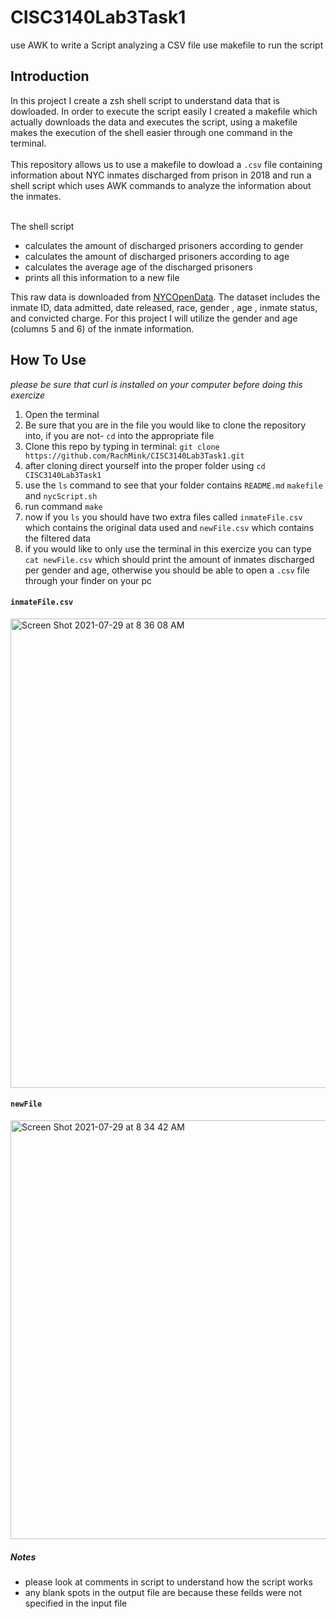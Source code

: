 # CISC3140Lab3Task1
use AWK to write a Script analyzing a CSV file
use makefile to run the script

## Introduction

In this project I create a zsh shell script to understand data that is dowloaded. In order to execute the script easily I created a makefile which actually downloads the data and executes the script, using a makefile makes the execution of the shell easier through one command in the terminal.<br></br>
This repository allows us to use a makefile to dowload a `.csv` file containing information about NYC inmates discharged from prison in 2018 and run a shell script which uses AWK commands to analyze the information about the inmates. <br></br>

The shell script 
- calculates the amount of discharged prisoners according to gender 
- calculates the amount of discharged prisoners according to age
- calculates the average age of the discharged prisoners
- prints all this information to a new file  

This raw data is downloaded from [NYCOpenData](https://data.cityofnewyork.us/Public-Safety/Inmate-Discharges/94ri-3ium).
The dataset includes the inmate ID, data admitted, date released, race, gender , age , inmate status, and convicted charge. 
For this project I will utilize the gender and age (columns 5 and 6) of the inmate information. 

## How To Use
*please be sure that curl is installed on your computer before doing this exercize*

1. Open the terminal
2. Be sure that you are in the file you would like to clone the repository into, if you are not- `cd` into the appropriate file
3. Clone this repo by typing in terminal: `git clone https://github.com/RachMink/CISC3140Lab3Task1.git`
4. after cloning direct yourself into the proper folder using `cd CISC3140Lab3Task1`
5. use the `ls` command to see that your folder contains `README.md` `makefile` and `nycScript.sh`  
6. run command `make`
7. now if you `ls` you should have two extra files called `inmateFile.csv` which contains the original data used and `newFile.csv` which contains the filtered data
8. if you would like to only use the terminal in this exercize you can type `cat newFile.csv` which should print the amount of inmates discharged per gender and age, otherwise you should be able to open a `.csv` file through your finder on your pc 

#### `inmateFile.csv`
<img width="751" alt="Screen Shot 2021-07-29 at 8 36 08 AM" src="https://user-images.githubusercontent.com/82296790/127492740-ebcbb8c4-d03f-43ba-b25f-eb0b8faac348.png">

#### `newFile`
<img width="670" alt="Screen Shot 2021-07-29 at 8 34 42 AM" src="https://user-images.githubusercontent.com/82296790/127492544-d19a0bfc-5e88-45c0-99bb-03b96c888f97.png">

##### Notes
- please look at comments in script to understand how the script works
- any blank spots in the output file are because these feilds were not specified in the input file
